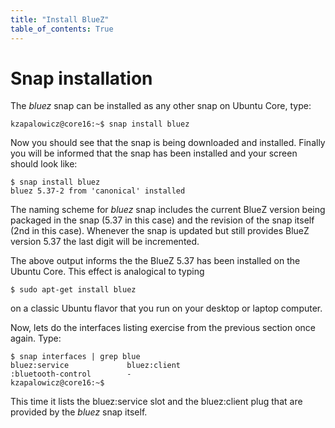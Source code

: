 ```yaml
---
title: "Install BlueZ"
table_of_contents: True
---
```


# Snap installation

The *bluez* snap can be installed as any other snap on Ubuntu Core, type:

```
kzapalowicz@core16:~$ snap install bluez
```

Now you should see that the snap is being downloaded and installed. Finally you
will be informed that the snap has been installed and your screen should look
like:

```
$ snap install bluez
bluez 5.37-2 from 'canonical' installed
```

The naming scheme for *bluez* snap includes the current BlueZ version being
packaged in the snap (5.37 in this case) and the revision of the snap itself
(2nd in this case). Whenever the snap is updated but still provides BlueZ
version 5.37 the last digit will be incremented.

The above output informs the the BlueZ 5.37 has been installed on the Ubuntu
Core. This effect is analogical to typing

```
$ sudo apt-get install bluez
```

on a classic Ubuntu flavor that you run on your desktop or laptop computer.

Now, lets do the interfaces listing exercise from the previous section once
again. Type:


```
$ snap interfaces | grep blue
bluez:service             bluez:client
:bluetooth-control        -
kzapalowicz@core16:~$
```

This time it lists the bluez:service slot and the bluez:client plug that are
provided by the *bluez* snap itself.
